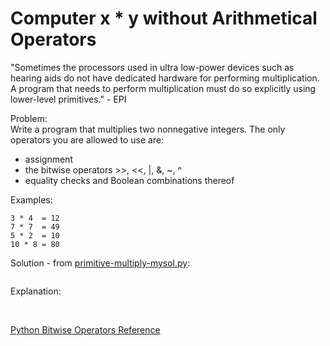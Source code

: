 # Computer x * y without Arithmetical Operators

"Sometimes the processors used in ultra low-power devices such as hearing aids do not have dedicated hardware for performing multiplication. A program that needs to perform  multiplication must do so explicitly using lower-level primitives." - EPI  
  
Problem:  
Write a program that multiplies two nonnegative integers. The only operators you are allowed to use are:  
* assignment  
* the bitwise operators >>, <<, |, &, ~, ^  
* equality checks and Boolean combinations thereof  
  
Examples:  
```
3 * 4  = 12
7 * 7  = 49
5 * 2  = 10
10 * 8 = 80
```  
  
Solution - from [primitive-multiply-mysol.py](primitive-multiply-mysol.py):  
```python

```  
  
Explanation:

  
</br>  
  
[Python Bitwise Operators Reference](https://www.tutorialspoint.com/python/bitwise_operators_example.htm)